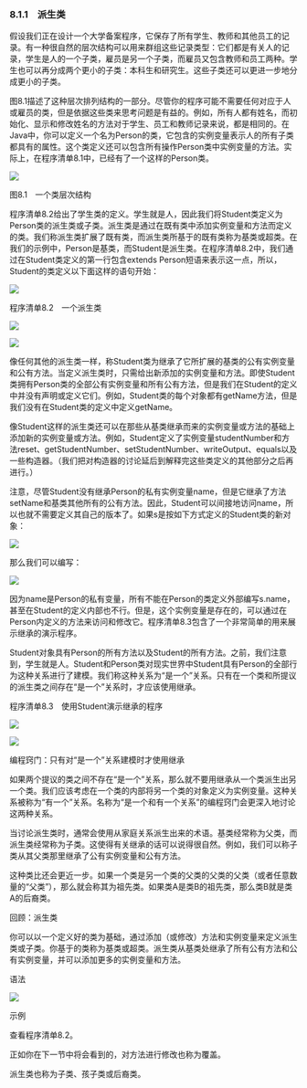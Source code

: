    

### 8.1.1　派生类

假设我们正在设计一个大学备案程序，它保存了所有学生、教师和其他员工的记录。有一种很自然的层次结构可以用来群组这些记录类型：它们都是有关人的记录，学生是人的一个子类，雇员是另一个子类，而雇员又包含教师和员工两种。学生也可以再分成两个更小的子类：本科生和研究生。这些子类还可以更进一步地分成更小的子类。

图8.1描述了这种层次排列结构的一部分。尽管你的程序可能不需要任何对应于人或雇员的类，但是依据这些类来思考问题是有益的。例如，所有人都有姓名，而初始化、显示和修改姓名的方法对于学生、员工和教师记录来说，都是相同的。在Java中，你可以定义一个名为Person的类，它包含的实例变量表示人的所有子类都具有的属性。这个类定义还可以包含所有操作Person类中实例变量的方法。实际上，在程序清单8.1中，已经有了一个这样的Person类。

![](0-Assets/Epubook/程序员编程语言经典合集（计算机科学丛书5册套装），javapython编程语言含经典教材龙书《编译原理》%20(Bruce%20Eckel%20%20Alfred%20V.%20Aho%20%20Monica%20S.%20Lam%20etc.)%20(Z-Library)/images/image10767.jpeg)

图8.1　一个类层次结构

程序清单8.2给出了学生类的定义。学生就是人，因此我们将Student类定义为Person类的派生类或子类。派生类是通过在既有类中添加实例变量和方法而定义的类。我们称派生类扩展了既有类，而派生类所基于的既有类称为基类或超类。在我们的示例中，Person是基类，而Student是派生类。在程序清单8.2中，我们通过在Student类定义的第一行包含extends Person短语来表示这一点，所以，Student的类定义以下面这样的语句开始：

![](../Images/image10768.gif)

程序清单8.2　一个派生类

![](0-Assets/Epubook/程序员编程语言经典合集（计算机科学丛书5册套装），javapython编程语言含经典教材龙书《编译原理》%20(Bruce%20Eckel%20%20Alfred%20V.%20Aho%20%20Monica%20S.%20Lam%20etc.)%20(Z-Library)/images/image10769.jpeg)

![](0-Assets/Epubook/程序员编程语言经典合集（计算机科学丛书5册套装），javapython编程语言含经典教材龙书《编译原理》%20(Bruce%20Eckel%20%20Alfred%20V.%20Aho%20%20Monica%20S.%20Lam%20etc.)%20(Z-Library)/images/image10770.jpeg)

像任何其他的派生类一样，称Student类为继承了它所扩展的基类的公有实例变量和公有方法。当定义派生类时，只需给出新添加的实例变量和方法。即使Student类拥有Person类的全部公有实例变量和所有公有方法，但是我们在Student的定义中并没有声明或定义它们。例如，Student类的每个对象都有getName方法，但是我们没有在Student类的定义中定义getName。

像Student这样的派生类还可以在那些从基类继承而来的实例变量或方法的基础上添加新的实例变量或方法。例如，Student定义了实例变量studentNumber和方法reset、getStudentNumber、setStudentNumber、writeOutput、equals以及一些构造器。（我们把对构造器的讨论延后到解释完这些类定义的其他部分之后再进行。）

注意，尽管Student没有继承Person的私有实例变量name，但是它继承了方法setName和基类其他所有的公有方法。因此，Student可以间接地访问name，所以也就不需要定义其自己的版本了。如果s是按如下方式定义的Student类的新对象：

![](../Images/image10771.gif)

那么我们可以编写：

![](../Images/image10772.gif)

因为name是Person的私有变量，所有不能在Person的类定义外部编写s.name，甚至在Student的定义内部也不行。但是，这个实例变量是存在的，可以通过在Person内定义的方法来访问和修改它。程序清单8.3包含了一个非常简单的用来展示继承的演示程序。

Student对象具有Person的所有方法以及Student的所有方法。之前，我们注意到，学生就是人。Student和Person类对现实世界中Student具有Person的全部行为这种关系进行了建模。我们称这种关系为“是一个”关系。只有在一个类和所提议的派生类之间存在“是一个”关系时，才应该使用继承。

程序清单8.3　使用Student演示继承的程序

![](0-Assets/Epubook/程序员编程语言经典合集（计算机科学丛书5册套装），javapython编程语言含经典教材龙书《编译原理》%20(Bruce%20Eckel%20%20Alfred%20V.%20Aho%20%20Monica%20S.%20Lam%20etc.)%20(Z-Library)/images/image10773.jpeg)

![](0-Assets/Epubook/程序员编程语言经典合集（计算机科学丛书5册套装），javapython编程语言含经典教材龙书《编译原理》%20(Bruce%20Eckel%20%20Alfred%20V.%20Aho%20%20Monica%20S.%20Lam%20etc.)%20(Z-Library)/images/image10774.jpeg)

编程窍门：只有对“是一个”关系建模时才使用继承

如果两个提议的类之间不存在“是一个”关系，那么就不要用继承从一个类派生出另一个类。我们应该考虑在一个类的内部将另一个类的对象定义为实例变量。这种关系被称为“有一个”关系。名称为“是一个和有一个关系”的编程窍门会更深入地讨论这两种关系。

当讨论派生类时，通常会使用从家庭关系派生出来的术语。基类经常称为父类，而派生类经常称为子类。这使得有关继承的话可以说得很自然。例如，我们可以称子类从其父类那里继承了公有实例变量和公有方法。

这种类比还会更近一步。如果一个类是另一个类的父类的父类的父类（或者任意数量的“父类”），那么就会称其为祖先类。如果类A是类B的祖先类，那么类B就是类A的后裔类。

回顾：派生类

你可以以一个定义好的类为基础，通过添加（或修改）方法和实例变量来定义派生类或子类。你基于的类称为基类或超类。派生类从基类处继承了所有公有方法和公有实例变量，并可以添加更多的实例变量和方法。

语法

![](0-Assets/Epubook/程序员编程语言经典合集（计算机科学丛书5册套装），javapython编程语言含经典教材龙书《编译原理》%20(Bruce%20Eckel%20%20Alfred%20V.%20Aho%20%20Monica%20S.%20Lam%20etc.)%20(Z-Library)/images/image10775.jpeg)

示例

查看程序清单8.2。

正如你在下一节中将会看到的，对方法进行修改也称为覆盖。

派生类也称为子类、孩子类或后裔类。